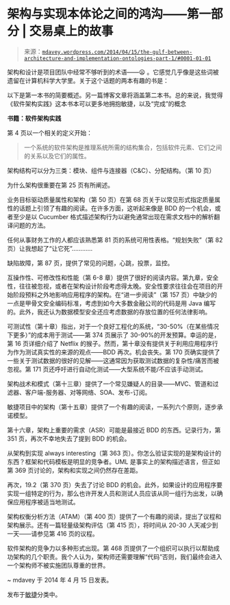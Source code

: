<!--yml

分类：未分类

日期：2024-05-18 05:51:18

-->

# 架构与实现本体论之间的鸿沟——第一部分 | 交易桌上的故事

> 来源：[`mdavey.wordpress.com/2014/04/15/the-gulf-between-architecture-and-implementation-ontologies-part-1/#0001-01-01`](https://mdavey.wordpress.com/2014/04/15/the-gulf-between-architecture-and-implementation-ontologies-part-1/#0001-01-01)

架构和设计是项目团队中经常不够听到的术语——😦 。它感觉几乎像是这些词被遗留在计算机科学大学里。关于这个话题的两本有趣的书是：

以下是第一本书的简要概述。另一篇博客文章将涵盖第二本书。总的来说，我觉得《软件架构实践》这本书本可以更多地拥抱敏捷，以及“完成”的概念

**书籍：软件架构实践**

第 4 页以一个相关的定义开始：

> 一个系统的软件架构是推理系统所需的结构集合，包括软件元素、它们之间的关系以及它们的属性。

架构结构可以分为三类：模块、组件与连接器（C&C）、分配结构。（第 10 页）

为什么架构很重要在第 25 页有所阐述。

业务目标驱动质量属性和架构（第 50 页）在第 68 页关于以常见形式指定质量属性的话题上引领了有趣的阅读。在许多方面，这听起来像是 BDD 的一个机会，或者至少是以 Cucumber 格式描述架构行为以避免通常出现在需求文档中的解析翻译问题的方法。

任何从事财务工作的人都应该熟悉第 81 页的系统可用性表格。“规划失败”（第 82 页）让我想起了“让它死”…………

缺陷故障，第 87 页，提供了常见的问题，心跳，投票，监控。

互操作性、可修改性和性能（第 6-8 章）提供了很好的阅读内容。第九章，安全性，往往被忽视，或者在架构设计阶段考虑得太晚。安全性要求往往会在项目的开始阶段预料之外地影响应用程序的架构。在“进一步阅读”（第 157 页）中缺少的一点是甲骨文安全编码标准，考虑到如今大多数金融公司的代码是用 Java 编写的。此外，我还认为数据模型安全还应考虑数据的存放位置的任何法律影响。

可测试性（第十章）指出，对于一个良好工程化的系统，“30-50%（在某些情况下更多）”的成本用于测试——第 374 页展示了 30-90%的开发预算。幸运的是，第 16 页详细介绍了 Netflix 的猴子。然而，第十章没有提供关于利用应用程序行为作为测试真实性的来源的观点——BDD 再次。机会丧失。第 170 页确实提供了一些关于测试数据的很好的见解——这通常因为获取测试数据的复杂性/痛苦而被忽视。第 171 页还呼吁进行自动化测试——大型系统不能/不应该手动测试。

架构战术和模式（第十三章）提供了一个常见嫌疑人的目录——MVC、管道和过滤器、客户端-服务器、对等网络、SOA、发布-订阅。

敏捷项目中的架构（第十五章）提供了一个有趣的阅读，一系列六个原则，逐步承诺模型。

第十六章，架构上重要的需求（ASR）可能是最接近 BDD 的东西。记录行为，第 351 页，再次不幸地失去了提到 BDD 的机会。

从架构到实现 always interesting（第 363 页）。你怎么验证实现的是架构设计的东西？框架和代码模板是明显的竞争者。UML 是事实上的架构描述语言，但正如第 369 页讨论的，架构和实现之间仍然存在差距。

再次，19.2（第 370 页）失去了讨论 BDD 的机会。此外，如果设计的应用程序要实现一组特定的行为，那么也许开发人员和测试人员应该从同一组行为出发，以确保应用程序被适当地测试。

架构权衡分析方法（ATAM）（第 400 页）提供了一个有趣的阅读，提出了议程和架构展示。还有一篇轻量级架构评估（第 415 页），将时间从 20-30 人天减少到一天——请参见第 416 页的议程。

软件架构的竞争力以多种形式出现。第 468 页提供了一个组织可以执行以帮助成功架构的几个职责。我个人认为，架构师还需要理解“代码”否则，我们最终会进入一个架构师不被实施团队尊重的世界。

~ mdavey 于 2014 年 4 月 15 日发表。

发布于[敏捷](https://mdavey.wordpress.com/category/agile/)分类中。
